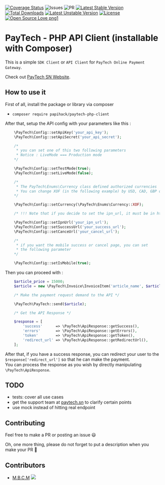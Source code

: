 [![Coverage Status](https://coveralls.io/repos/github/PapiHack/paytech-php-client/badge.svg?branch=master)](https://coveralls.io/github/PapiHack/paytech-php-client?branch=master)
![Issues](https://img.shields.io/github/issues/PapiHack/paytech-php-client)
![PR](https://img.shields.io/github/issues-pr/PapiHack/paytech-php-client)
[![Latest Stable Version](https://poser.pugx.org/papiHack/paytech-php-client/v)](//packagist.org/packages/papiHack/paytech-php-client) [![Total Downloads](https://poser.pugx.org/papiHack/paytech-php-client/downloads)](//packagist.org/packages/papiHack/paytech-php-client) [![Latest Unstable Version](https://poser.pugx.org/papiHack/paytech-php-client/v/unstable)](//packagist.org/packages/papiHack/paytech-php-client) [![License](https://poser.pugx.org/papiHack/paytech-php-client/license)](//packagist.org/packages/papiHack/paytech-php-client)
[![Open Source Love png1](https://badges.frapsoft.com/os/v1/open-source.png?v=103)](https://github.com/ellerbrock/open-source-badges/)

# PayTech - PHP API Client (installable with Composer)

This is a simple `SDK Client` or `API Client` for `PayTech Online Payment Gateway`.

Check out [PayTech SN Website](https://paytech.sn).

## How to use it

First of all, install the package or library via composer

- `composer require papihack/paytech-php-client`

After that, setup the API config with your parameters like this :

```php
    \PayTech\Config::setApiKey('your_api_key');
    \PayTech\Config::setApiSecret('your_api_secret');

    /*
     * you can set one of this two following parameters
     * Notice : LiveMode === Production mode
    */

    \PayTech\Config::setTestMode(true);
    \PayTech\Config::setLiveMode(false);

    /*
     * The PayTech\Enums\Currency class defined authorized currencies
     * You can change XOF (in the following example) by USD, CAD, GBP or MAD
    */

    \PayTech\Config::setCurrency(\PayTech\Enums\Currency::XOF);

    /* !!! Note that if you decide to set the ipn_url, it must be in https !!! */

    \PayTech\Config::setIpnUrl('your_ipn_url');
    \PayTech\Config::setSuccessUrl('your_success_url');
    \PayTech\Config::setCanceUrl('your_cancel_url');

    /*
     * if you want the mobile success or cancel page, you can set
     * the following parameter
    */

    \PayTech\Config::setIsMobile(true);
```

Then you can proceed with :

```php
    $article_price = 15000;
    $article = new \PayTech\Invoice\InvoiceItem('article_name', $article_price, 'command_name', 'ref_command');

    /* Make the payment request demand to the API */

    \PayTech\PayTech::send($article);

    /* Get the API Response */

    $response = [
        'success'      => \PayTech\ApiResponse::getSuccess(),
        'errors'       => \PayTech\ApiResponse::getErrors(),
        'token'        => \PayTech\ApiResponse::getToken(),
        'redirect_url' => \PayTech\ApiResponse::getRedirectUrl(),
    ];
```

After that, if you have a success response, you can redirect your user to the `$response['redirect_url']` so that he can make the payment.  
You can process the response as you wish by directly manipulating `\PayTech\ApiResponse`.

## TODO

- tests: cover all use cases
- get the support team at [paytech.sn](https://paytech.sn) to clarify certain points
- use mock instead of hitting real endpoint

## Contributing

Feel free to make a PR or posting an issue 😃

Oh, one more thing, please do not forget to put a description when you make your PR 🙂

## Contributors

- <a href="https://itdev.herokuapp.com" alt="The IT DEV">M.B.C.M</a>
[![](https://img.shields.io/twitter/follow/the_it_dev?style=social)](https://twitter.com/the_it_dev)
